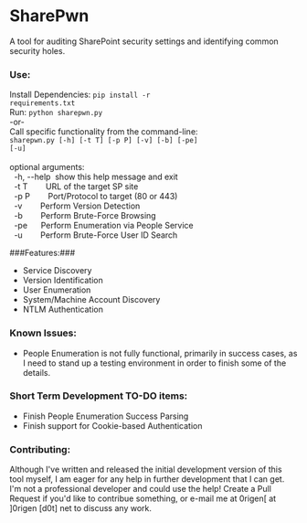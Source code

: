 # SharePwn
A tool for auditing SharePoint security settings and identifying common security holes.

### Use: ###
Install Dependencies:
<code>pip install -r requirements.txt</code><br />
Run:
<code>python sharepwn.py</code>
<br />
-or-<br />
Call specific functionality from the command-line:<br />
<code>sharepwn.py [-h] [-t T] [-p P] [-v] [-b] [-pe] [-u]</code><br />
<br />
optional arguments:<br />
&nbsp;&nbsp;-h,&nbsp;--help&nbsp;&nbsp;show this help message and exit<br />
&nbsp;&nbsp;-t&nbsp;T&nbsp;&nbsp;&nbsp;&nbsp;&nbsp;&nbsp;&nbsp;&nbsp;URL of the target SP site<br />
&nbsp;&nbsp;-p&nbsp;P&nbsp;&nbsp;&nbsp;&nbsp;&nbsp;&nbsp;&nbsp;&nbsp;Port/Protocol to target (80 or 443)<br />
&nbsp;&nbsp;-v&nbsp;&nbsp;&nbsp;&nbsp;&nbsp;&nbsp;&nbsp;&nbsp;Perform Version Detection<br />
&nbsp;&nbsp;-b&nbsp;&nbsp;&nbsp;&nbsp;&nbsp;&nbsp;&nbsp;&nbsp;Perform Brute-Force Browsing<br />
&nbsp;&nbsp;-pe&nbsp;&nbsp;&nbsp;&nbsp;&nbsp;&nbsp;Perform Enumeration via People Service<br />
&nbsp;&nbsp;-u&nbsp;&nbsp;&nbsp;&nbsp;&nbsp;&nbsp;&nbsp;&nbsp;Perform Brute-Force User ID Search<br />

###Features:###
* Service Discovery
* Version Identification
* User Enumeration
* System/Machine Account Discovery
* NTLM Authentication

### Known Issues: ###
* People Enumeration is not fully functional, primarily in success cases, as I need to stand up a testing environment in order to finish
some of the details.

### Short Term Development TO-DO items: ###
* Finish People Enumeration Success Parsing
* Finish support for Cookie-based Authentication

### Contributing: ###
Although I've written and released the initial development version of this tool myself, I am eager
for any help in further development that I can get.  I'm not a professional developer and could use the help!
Create a Pull Request if you'd like to contribue something, or e-mail me at 0rigen[ at ]0rigen [d0t] net to discuss any work.